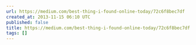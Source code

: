 ```yaml
---
url: https://medium.com/best-thing-i-found-online-today/72c6f8bec7df
created_at: 2013-11-15 06:10 UTC
published: false
title: https://medium.com/best-thing-i-found-online-today/72c6f8bec7df
tags: []
---
```



